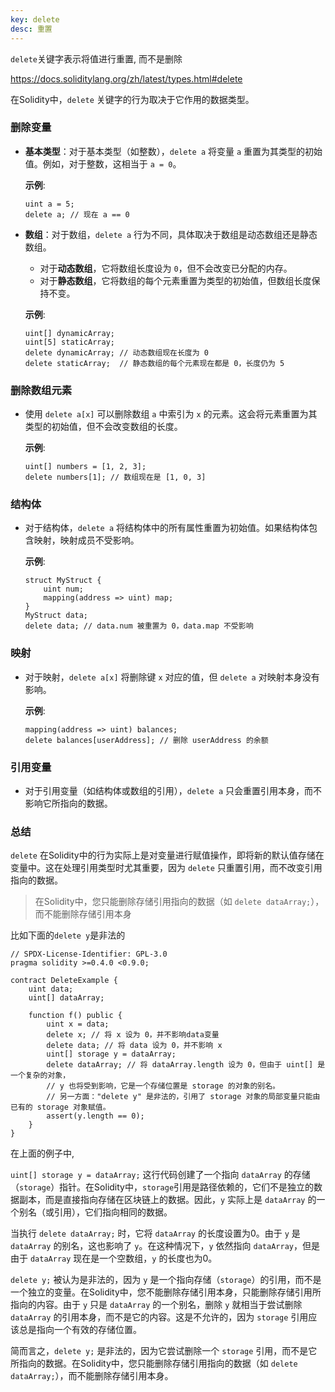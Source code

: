 ```yaml
---
key: delete
desc: 重置
---
```


`delete`关键字表示将值进行重置, 而不是删除



https://docs.soliditylang.org/zh/latest/types.html#delete

在Solidity中，`delete` 关键字的行为取决于它作用的数据类型。

### 删除变量

- **基本类型**：对于基本类型（如整数），`delete a` 将变量 `a` 重置为其类型的初始值。例如，对于整数，这相当于 `a = 0`。
  
  **示例**:
  ```solidity
  uint a = 5;
  delete a; // 现在 a == 0
  ```

- **数组**：对于数组，`delete a` 行为不同，具体取决于数组是动态数组还是静态数组。
  - 对于**动态数组**，它将数组长度设为 `0`，但不会改变已分配的内存。
  - 对于**静态数组**，它将数组的每个元素重置为类型的初始值，但数组长度保持不变。
  
  **示例**:
  ```solidity
  uint[] dynamicArray;
  uint[5] staticArray;
  delete dynamicArray; // 动态数组现在长度为 0
  delete staticArray;  // 静态数组的每个元素现在都是 0，长度仍为 5
  ```

### 删除数组元素

- 使用 `delete a[x]` 可以删除数组 `a` 中索引为 `x` 的元素。这会将元素重置为其类型的初始值，但不会改变数组的长度。

  **示例**:
  ```solidity
  uint[] numbers = [1, 2, 3];
  delete numbers[1]; // 数组现在是 [1, 0, 3]
  ```

### 结构体

- 对于结构体，`delete a` 将结构体中的所有属性重置为初始值。如果结构体包含映射，映射成员不受影响。

  **示例**:
  ```solidity
  struct MyStruct {
      uint num;
      mapping(address => uint) map;
  }
  MyStruct data;
  delete data; // data.num 被重置为 0，data.map 不受影响
  ```

### 映射

- 对于映射，`delete a[x]` 将删除键 `x` 对应的值，但 `delete a` 对映射本身没有影响。

  **示例**:
  ```solidity
  mapping(address => uint) balances;
  delete balances[userAddress]; // 删除 userAddress 的余额
  ```

### 引用变量

- 对于引用变量（如结构体或数组的引用），`delete a` 只会重置引用本身，而不影响它所指向的数据。

### 总结

`delete` 在Solidity中的行为实际上是对变量进行赋值操作，即将新的默认值存储在变量中。这在处理引用类型时尤其重要，因为 `delete` 只重置引用，而不改变引用指向的数据。



> 在Solidity中，您只能删除存储引用指向的数据（如 `delete dataArray;`），而不能删除存储引用本身

比如下面的`delete y`是非法的

```solidity
// SPDX-License-Identifier: GPL-3.0
pragma solidity >=0.4.0 <0.9.0;

contract DeleteExample {
    uint data;
    uint[] dataArray;

    function f() public {
        uint x = data;
        delete x; // 将 x 设为 0，并不影响data变量
        delete data; // 将 data 设为 0，并不影响 x
        uint[] storage y = dataArray;
        delete dataArray; // 将 dataArray.length 设为 0，但由于 uint[] 是一个复杂的对象，
        // y 也将受到影响，它是一个存储位置是 storage 的对象的别名。
        // 另一方面："delete y" 是非法的，引用了 storage 对象的局部变量只能由已有的 storage 对象赋值。
        assert(y.length == 0);
    }
}
```

在上面的例子中, 

`uint[] storage y = dataArray;` 这行代码创建了一个指向 `dataArray` 的存储（`storage`）指针。在Solidity中，`storage`引用是路径依赖的，它们不是独立的数据副本，而是直接指向存储在区块链上的数据。因此，`y` 实际上是 `dataArray` 的一个别名（或引用），它们指向相同的数据。

当执行 `delete dataArray;` 时，它将 `dataArray` 的长度设置为0。由于 `y` 是 `dataArray` 的别名，这也影响了 `y`。在这种情况下，`y` 依然指向 `dataArray`，但是由于 `dataArray` 现在是一个空数组，`y` 的长度也为0。

`delete y;` 被认为是非法的，因为 `y` 是一个指向存储（`storage`）的引用，而不是一个独立的变量。在Solidity中，您不能删除存储引用本身，只能删除存储引用所指向的内容。由于 `y` 只是 `dataArray` 的一个别名，删除 `y` 就相当于尝试删除 `dataArray` 的引用本身，而不是它的内容。这是不允许的，因为 `storage` 引用应该总是指向一个有效的存储位置。

简而言之，`delete y;` 是非法的，因为它尝试删除一个 `storage` 引用，而不是它所指向的数据。在Solidity中，您只能删除存储引用指向的数据（如 `delete dataArray;`），而不能删除存储引用本身。